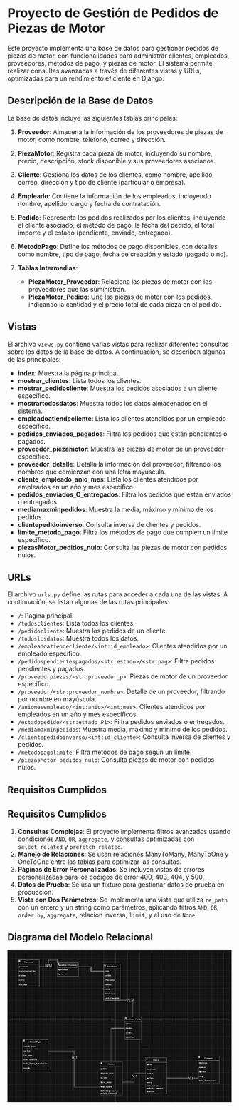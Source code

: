 # Proyecto de Gestión de Pedidos de Piezas de Motor

Este proyecto implementa una base de datos para gestionar pedidos de piezas de motor, con funcionalidades para administrar clientes, empleados, proveedores, métodos de pago, y piezas de motor. El sistema permite realizar consultas avanzadas a través de diferentes vistas y URLs, optimizadas para un rendimiento eficiente en Django.

## Descripción de la Base de Datos

La base de datos incluye las siguientes tablas principales:

1. **Proveedor**: Almacena la información de los proveedores de piezas de motor, como nombre, teléfono, correo y dirección.

2. **PiezaMotor**: Registra cada pieza de motor, incluyendo su nombre, precio, descripción, stock disponible y sus proveedores asociados.

3. **Cliente**: Gestiona los datos de los clientes, como nombre, apellido, correo, dirección y tipo de cliente (particular o empresa).

4. **Empleado**: Contiene la información de los empleados, incluyendo nombre, apellido, cargo y fecha de contratación.

5. **Pedido**: Representa los pedidos realizados por los clientes, incluyendo el cliente asociado, el método de pago, la fecha del pedido, el total importe y el estado (pendiente, enviado, entregado).

6. **MetodoPago**: Define los métodos de pago disponibles, con detalles como nombre, tipo de pago, fecha de creación y estado (pagado o no).

7. **Tablas Intermedias**:
   - **PiezaMotor_Proveedor**: Relaciona las piezas de motor con los proveedores que las suministran.
   - **PiezaMotor_Pedido**: Une las piezas de motor con los pedidos, indicando la cantidad y el precio total de cada pieza en el pedido.

## Vistas

El archivo `views.py` contiene varias vistas para realizar diferentes consultas sobre los datos de la base de datos. A continuación, se describen algunas de las principales:

- **index**: Muestra la página principal.
- **mostrar_clientes**: Lista todos los clientes.
- **mostrar_pedidocliente**: Muestra los pedidos asociados a un cliente específico.
- **mostrartodosdatos**: Muestra todos los datos almacenados en el sistema.
- **empleadoatiendecliente**: Lista los clientes atendidos por un empleado específico.
- **pedidos_enviados_pagados**: Filtra los pedidos que están pendientes o pagados.
- **proveedor_piezamotor**: Muestra las piezas de motor de un proveedor específico.
- **proveedor_detalle**: Detalla la información del proveedor, filtrando los nombres que comienzan con una letra mayúscula.
- **cliente_empleado_anio_mes**: Lista los clientes atendidos por empleados en un año y mes específico.
- **pedidos_enviados_O_entregados**: Filtra los pedidos que están enviados o entregados.
- **mediamaxminpedidos**: Muestra la media, máximo y mínimo de los pedidos.
- **clientepedidoinverso**: Consulta inversa de clientes y pedidos.
- **limite_metodo_pago**: Filtra los métodos de pago que cumplen un límite específico.
- **piezasMotor_pedidos_nulo**: Consulta las piezas de motor con pedidos nulos.

## URLs

El archivo `urls.py` define las rutas para acceder a cada una de las vistas. A continuación, se listan algunas de las rutas principales:

- `/`: Página principal.
- `/todosclientes`: Lista todos los clientes.
- `/pedidocliente`: Muestra los pedidos de un cliente.
- `/todoslosdatos`: Muestra todos los datos.
- `/empleadoatiendecliente/<int:id_empleado>`: Clientes atendidos por un empleado específico.
- `/pedidospendientespagados/<str:estado>/<str:pag>`: Filtra pedidos pendientes y pagados.
- `/proveedorpiezas/<str:proveedor_p>`: Piezas de motor de un proveedor específico.
- `/proveedor/<str:proveedor_nombre>`: Detalle de un proveedor, filtrando por nombre en mayúscula.
- `/aniomesempleado/<int:anio>/<int:mes>`: Clientes atendidos por empleados en un año y mes específicos.
- `/estadopedido/<str:estado_P1>`: Filtra pedidos enviados o entregados.
- `/mediamaxminpedidos`: Muestra media, máximo y mínimo de los pedidos.
- `/clientepedidoinverso/<int:id_cliente>`: Consulta inversa de clientes y pedidos.
- `/metodopagolimite`: Filtra métodos de pago según un límite.
- `/piezasMotor_pedidos_nulo`: Consulta piezas de motor con pedidos nulos.

## Requisitos Cumplidos

## Requisitos Cumplidos

1. **Consultas Complejas**: El proyecto implementa filtros avanzados usando condiciones `AND`, `OR`, `aggregate`, y consultas optimizadas con `select_related` y `prefetch_related`.
2. **Manejo de Relaciones**: Se usan relaciones ManyToMany, ManyToOne y OneToOne entre las tablas para optimizar las consultas.
3. **Páginas de Error Personalizadas**: Se incluyen vistas de errores personalizadas para los códigos de error 400, 403, 404, y 500.
4. **Datos de Prueba**: Se usa un fixture para gestionar datos de prueba en producción.
5. **Vista con Dos Parámetros**: Se implementa una vista que utiliza `re_path` con un entero y un string como parámetros, aplicando filtros `AND`, `OR`, `order by`, `aggregate`, relación inversa, `limit`, y el uso de `None`.


## Diagrama del Modelo Relacional

![Modelo Relacional](modelo_relacion_empresaventapiezacoche.png)

